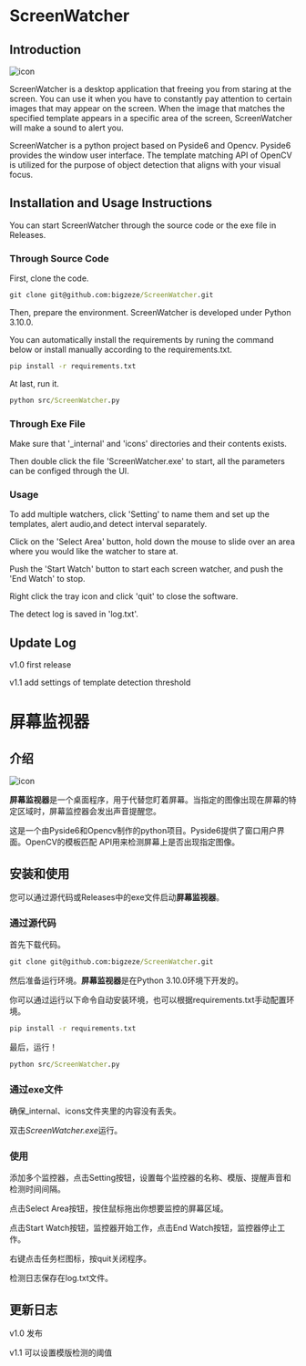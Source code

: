 # ScreenWatcher

## Introduction

![icon](./Resources/icons/icon.ico)

ScreenWatcher is a desktop application that freeing you from staring at the screen. You can use it when you have to constantly pay attention to certain images that may appear on the screen. When the image that matches the specified template appears in a specific area of the screen, ScreenWatcher will make a sound to alert you.

ScreenWatcher is a python project based on Pyside6 and Opencv. Pyside6 provides the window user interface. The template matching API of OpenCV is utilized for the purpose of object detection that aligns with your visual focus.

## Installation and Usage Instructions

You can start ScreenWatcher through the source code or the exe file in Releases.

### Through Source Code

First, clone the code.

```cmd
git clone git@github.com:bigzeze/ScreenWatcher.git
```

Then, prepare the environment. ScreenWatcher is developed under Python 3.10.0.

You can automatically install the requirements by runing the  command below or install manually according to the requirements.txt.

```cmd
pip install -r requirements.txt
```

At last, run it.

```cmd
python src/ScreenWatcher.py
```

### Through Exe File

Make sure that '_internal' and 'icons'  directories and their contents exists.

Then double click the file 'ScreenWatcher.exe' to start, all the parameters can be configed through the UI.

### Usage

To add multiple watchers, click 'Setting' to name them and set up the templates, alert audio,and detect interval separately.

Click on the 'Select Area' button, hold down the mouse to slide over an area where you would like the watcher to stare at.

Push the 'Start Watch' button to start each screen watcher, and push the 'End Watch' to stop.

Right click  the tray icon and click 'quit' to close the software.

The detect log is saved in 'log.txt'.

## Update Log

v1.0  first release

v1.1  add settings of template detection threshold

# 屏幕监视器

## 介绍

![icon](./Resources/icons/icon.ico)

**屏幕监视器**是一个桌面程序，用于代替您盯着屏幕。当指定的图像出现在屏幕的特定区域时，屏幕监控器会发出声音提醒您。

这是一个由Pyside6和Opencv制作的python项目。Pyside6提供了窗口用户界面。OpenCV的模板匹配 API用来检测屏幕上是否出现指定图像。

## 安装和使用

您可以通过源代码或Releases中的exe文件启动**屏幕监视器**。

### 通过源代码

首先下载代码。

```cmd
git clone git@github.com:bigzeze/ScreenWatcher.git
```

然后准备运行环境。**屏幕监视器**是在Python 3.10.0环境下开发的。

你可以通过运行以下命令自动安装环境，也可以根据requirements.txt手动配置环境。

```cmd
pip install -r requirements.txt
```

最后，运行！

```cmd
python src/ScreenWatcher.py
```

### 通过exe文件

确保_internal、icons文件夹里的内容没有丢失。

双击*ScreenWatcher.exe*运行。

### 使用

添加多个监控器，点击Setting按钮，设置每个监控器的名称、模版、提醒声音和检测时间间隔。

点击Select Area按钮，按住鼠标拖出你想要监控的屏幕区域。

点击Start Watch按钮，监控器开始工作，点击End Watch按钮，监控器停止工作。

右键点击任务栏图标，按quit关闭程序。

检测日志保存在log.txt文件。

## 更新日志

v1.0  发布

v1.1  可以设置模版检测的阈值
